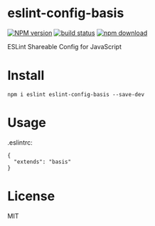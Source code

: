 # eslint-config-basis

[![NPM version][npm-image]][npm-url]
[![build status][travis-image]][travis-url]
[![npm download][download-image]][download-url]

[npm-image]: https://img.shields.io/npm/v/eslint-config-basis.svg?style=flat-square
[npm-url]: https://npmjs.org/package/eslint-config-basis
[travis-image]: https://img.shields.io/travis/karoo/eslint-config-basis.svg?style=flat-square
[travis-url]: https://travis-ci.org/karoo/eslint-config-basis
[download-image]: https://img.shields.io/npm/dm/eslint-config-basis.svg?style=flat-square
[download-url]: https://npmjs.org/package/eslint-config-basis

ESLint Shareable Config for JavaScript 

# Install

```
npm i eslint eslint-config-basis --save-dev
```

# Usage

.eslintrc:

```
{
  "extends": "basis"
}
```

# License

MIT